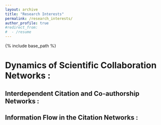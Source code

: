 ```yaml
---
layout: archive
title: "Research Interests"
permalink: /research_interests/
author_profile: true
#redirect_from:
#  - /resume
---
```


{% include base_path %}

# Dynamics of Scientific Collaboration Networks : 

## Interdependent Citation and Co-authorship Networks : 

## Information Flow in the Citation Networks : 


